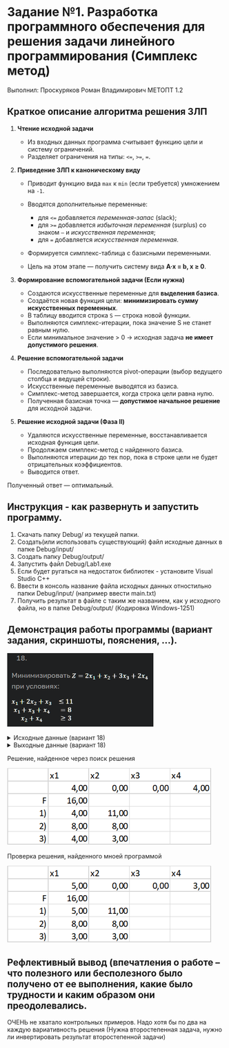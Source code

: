 # Задание №1. Разработка программного обеспечения для решения задачи линейного программирования (Симплекс метод)

Выполнил: Проскуряков Роман Владимирович МЕТОПТ 1.2

## Краткое описание алгоритма решения ЗЛП

1. **Чтение исходной задачи**

   * Из входных данных программа считывает функцию цели и систему ограничений.
   * Разделяет ограничения на типы: `<=`, `>=`, `=`.

2. **Приведение ЗЛП к каноническому виду**

   * Приводит функцию вида `max` к `min` (если требуется) умножением на `-1`.
   * Вводятся дополнительные переменные:

     * для `<=` добавляется *переменная-запас* (slack);
     * для `>=` добавляется *избыточная переменная* (surplus) со знаком `–` и *искусственная переменная*;
     * для `=` добавляется *искусственная переменная*.
   * Формируется симплекс-таблица с базисными переменными.
   * Цель на этом этапе — получить систему вида **A·x = b, x ≥ 0**.

3. **Формирование вспомогательной задачи (Если нужна)**

   * Создаются искусственные переменные для **выделения базиса**.
   * Создаётся новая функция цели: **минимизировать сумму искусственных переменных**.
   * В таблицу вводится строка `S` — строка новой функции.
   * Выполняются симплекс-итерации, пока значение S не станет равным нулю.
   * Если минимальное значение > 0 → исходная задача **не имеет допустимого решения**.

4. **Решение вспомогательной задачи**

   * Последовательно выполняются pivot-операции (выбор ведущего столбца и ведущей строки).
   * Искусственные переменные выводятся из базиса.
   * Симплекс-метод завершается, когда строка цели равна нулю.
   * Полученная базисная точка — **допустимое начальное решение** для исходной задачи.

5. **Решение исходной задачи (Фаза II)**

   * Удаляются искусственные переменные, восстанавливается исходная функция цели.
   * Продолжаем симплекс-метод с найденного базиса.
   * Выполняются итерации до тех пор, пока в строке цели не будет отрицательных коэффициентов.
   * Выводится ответ.

Полученный ответ — оптимальный.

## Инструкция - как развернуть и запустить программу. 

1. Скачать папку Debug/ из текущей папки.
2. Создать(или использовать существующий) файл исходные данных в папке Debug/input/
3. Создать папку Debug/output/
4. Запустить файл Debug/Lab1.exe
5. Если будет ругаться на недостаток библиотек - установите Visual Studio C++
6. Ввести в консоль название файла исходных данных отностильно папки Debug/input/ (например ввести main.txt)
7. Получить результат в файле с таким же названием, как у исходного файла, но в папке Debug/output/ (Кодировка Windows-1251)

## Демонстрация работы программы (вариант задания, скриншоты, пояснения, ...).

[<img src="ReportPhoto/task.png" />]()

<details>
  <summary>Исходные данные (вариант 18)</summary>

  ```
x1	x2	x3	x4
2	1	3	2	min
1	2	1	0	<=	11
1	0	1	1	=	8
0	1	0	1	>=	3
  ```
</details>

<details>
  <summary>Выходные данные (вариант 18)</summary>

  ```
1. Считанные условия:
x1		x2		x3		x4	
2.00	1.00	3.00	2.00	min
1.00	2.00	1.00	0.00	<=	11.00
1.00	0.00	1.00	1.00	=	8.00
0.00	1.00	0.00	1.00	>=	3.00

2. Приведеная к каноническому виду:
x1		x2		x3		x4		x5		x6	
2.00	1.00	3.00	2.00	0.00	0.00	min
1.00	2.00	1.00	0.00	1.00	0.00	=	11.00
1.00	0.00	1.00	1.00	0.00	0.00	=	8.00
0.00	1.00	0.00	1.00	0.00	-1.00	=	3.00

Базис: x5, x6

3. Формирование вспомогательной задачи:
x1		x2		x3		x4		x5		x6		x7	
0.00	0.00	0.00	0.00	0.00	0.00	1.00	min
1.00	2.00	1.00	0.00	1.00	0.00	0.00	=	11.00
1.00	0.00	1.00	1.00	0.00	0.00	1.00	=	8.00
0.00	1.00	0.00	1.00	0.00	-1.00	0.00	=	3.00

Базис: x5, x7, x6

4. Решение вспомогательной задачи:
	x1		x2		x3		x4		x5		x6		x7		b
x5	1.00	2.00	1.00	0.00	1.00	0.00	0.00	11.00
x7	1.00	0.00	1.00	1.00	0.00	0.00	1.00	8.00
x6	0.00	1.00	0.00	1.00	0.00	-1.00	0.00	3.00
S	-2.00	-3.00	-2.00	-2.00	-1.00	1.00	-1.00	-22.00

	x1		x2		x3		x4		x5		x6		x7		b
x5	1.00	0.00	1.00	-2.00	1.00	2.00	0.00	5.00
x7	1.00	0.00	1.00	1.00	0.00	0.00	1.00	8.00
x2	0.00	1.00	0.00	1.00	0.00	-1.00	0.00	3.00
S	-2.00	0.00	-2.00	1.00	-1.00	-2.00	-1.00	-13.00

	x1		x2		x3		x4		x5		x6		x7		b
x1	1.00	0.00	1.00	-2.00	1.00	2.00	0.00	5.00
x7	0.00	0.00	0.00	3.00	-1.00	-2.00	1.00	3.00
x2	0.00	1.00	0.00	1.00	0.00	-1.00	0.00	3.00
S	0.00	0.00	0.00	-3.00	1.00	2.00	-1.00	-3.00

	x1		x2		x3		x4		x5		x6		x7		b
x1	1.00	0.00	1.00	0.00	0.33	0.67	0.67	7.00
x4	0.00	0.00	0.00	1.00	-0.33	-0.67	0.33	1.00
x2	0.00	1.00	0.00	0.00	0.33	-0.33	-0.33	2.00
S	0.00	0.00	0.00	0.00	0.00	0.00	0.00	0.00

5. Решение основной задачи:
	x1		x2		x3		x4		x5		x6		b
x1	1.00	0.00	1.00	0.00	0.33	0.67	7.00
x4	0.00	0.00	0.00	1.00	-0.33	-0.67	1.00
x2	0.00	1.00	0.00	0.00	0.33	-0.33	2.00
F	0.00	0.00	1.00	0.00	-0.33	0.33	-18.00

	x1		x2		x3		x4		x5		x6		b
x1	1.00	-1.00	1.00	0.00	0.00	1.00	5.00
x4	0.00	1.00	0.00	1.00	0.00	-1.00	3.00
x5	0.00	3.00	0.00	0.00	1.00	-1.00	6.00
F	0.00	1.00	1.00	0.00	0.00	0.00	-16.00

Ответ: (x1, x2, x3, x4) = (5.00, 0.00, 0.00, 3.00)	F = 16.00
  ```
</details>

Решение, найденное через поиск решения

[<img src="ReportPhoto/exel.png" />]()

Проверка решения, найденного мноей программой

[<img src="ReportPhoto/checkMyRes.png" />]()

## Рефлективный вывод (впечатления о работе – что полезного или бесполезного было получено от ее выполнения, какие было трудности и каким образом они преодолевались.

ОЧЕНЬ не хватало контрольных примеров. Надо хотя бы по два на каждую вариативность решения (Нужна второстепенная задача, нужно ли инвертировать результат второстепенной задачи)